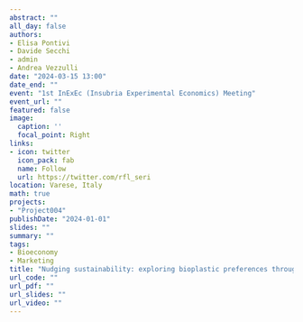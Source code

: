 ```yaml
---
abstract: ""
all_day: false
authors:
- Elisa Pontivi
- Davide Secchi
- admin
- Andrea Vezzulli
date: "2024-03-15 13:00"
date_end: ""
event: "1st InExEc (Insubria Experimental Economics) Meeting"
event_url: ""
featured: false
image:
  caption: ''
  focal_point: Right
links:
- icon: twitter
  icon_pack: fab
  name: Follow
  url: https://twitter.com/rfl_seri
location: Varese, Italy
math: true
projects:
- "Project004"
publishDate: "2024-01-01"
slides: ""
summary: ""
tags:
- Bioeconomy
- Marketing
title: "Nudging sustainability: exploring bioplastic preferences through hypothetical consumer choices"
url_code: ""
url_pdf: ""
url_slides: ""
url_video: ""
---
```

